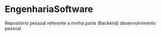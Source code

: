 # EngenhariaSoftware
Repositório pessoal referente a minha parte (Backend) desenvolvimento pessoal 
